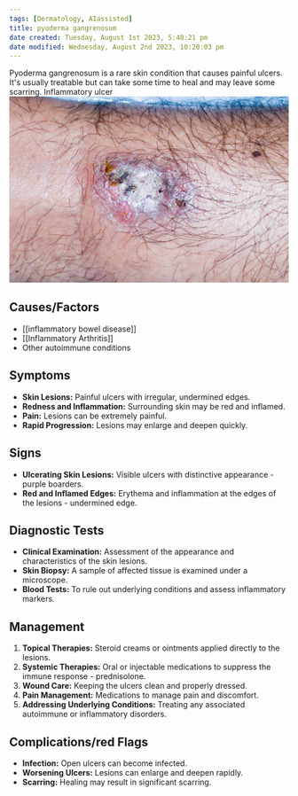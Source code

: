 ```yaml
---
tags: [Dermatology, AIassisted]
title: pyoderma gangrenosum
date created: Tuesday, August 1st 2023, 5:40:21 pm
date modified: Wednesday, August 2nd 2023, 10:20:03 pm
---
```



Pyoderma gangrenosum is a rare skin condition that causes painful ulcers. It's usually treatable but can take some time to heal and may leave some scarring. Inflammatory ulcer
![|475](z_attachments/475.jpg)

## Causes/Factors

- [[inflammatory bowel disease]]
- [[Inflammatory Arthritis]]
- Other autoimmune conditions
## Symptoms

- **Skin Lesions:** Painful ulcers with irregular, undermined edges.
- **Redness and Inflammation:** Surrounding skin may be red and inflamed.
- **Pain:** Lesions can be extremely painful.
- **Rapid Progression:** Lesions may enlarge and deepen quickly.
## Signs

- **Ulcerating Skin Lesions:** Visible ulcers with distinctive appearance - purple boarders.
- **Red and Inflamed Edges:** Erythema and inflammation at the edges of the lesions - undermined edge.

## Diagnostic Tests

- **Clinical Examination:** Assessment of the appearance and characteristics of the skin lesions.
- **Skin Biopsy:** A sample of affected tissue is examined under a microscope.
- **Blood Tests:** To rule out underlying conditions and assess inflammatory markers.

## Management

1. **Topical Therapies:** Steroid creams or ointments applied directly to the lesions.
2. **Systemic Therapies:** Oral or injectable medications to suppress the immune response - prednisolone.
3. **Wound Care:** Keeping the ulcers clean and properly dressed.
4. **Pain Management:** Medications to manage pain and discomfort.
5. **Addressing Underlying Conditions:** Treating any associated autoimmune or inflammatory disorders.

## Complications/red Flags

- **Infection:** Open ulcers can become infected.
- **Worsening Ulcers:** Lesions can enlarge and deepen rapidly.
- **Scarring:** Healing may result in significant scarring.